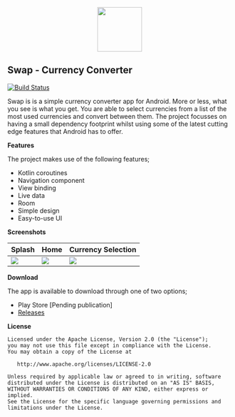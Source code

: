 <p align="center">
   <img 
       src="https://raw.githubusercontent.com/MaxHvesser/swap-android/master/images/swap_logo.png"
       height="100">
   <br/>
</p>

## Swap - Currency Converter

[![Build Status](https://travis-ci.com/MaxHvesser/swap-android.svg?branch=master)](https://travis-ci.com/MaxHvesser/swap-android)

Swap is is a simple currency converter app for Android. More or less, what you see is what you get. You are able to select currencies from a list of the most used currencies and convert between them. The project focusses on having a small dependency footprint whilst using some of the latest cutting edge features that Android has to offer.

**Features**

The project makes use of the following features;

- Kotlin coroutines
- Navigation component 
- View binding
- Live data
- Room
- Simple design
- Easy-to-use UI

**Screenshots**

| Splash | Home | Currency Selection |
| ------------- | ------------- | ------------ |
| ![](https://raw.githubusercontent.com/MaxHvesser/swap-android/master/images/screen_splash.png)  | ![](https://raw.githubusercontent.com/MaxHvesser/swap-android/master/images/screen_home.png) | ![](https://raw.githubusercontent.com/MaxHvesser/swap-android/master/images/screen_selection_currency.png) | 

**Download**

The app is available to download through one of two options;

- Play Store [Pending publication]
- [Releases](https://github.com/MaxHvesser/swap-android/releases)

**License** 

```
Licensed under the Apache License, Version 2.0 (the "License");
you may not use this file except in compliance with the License.
You may obtain a copy of the License at

   http://www.apache.org/licenses/LICENSE-2.0

Unless required by applicable law or agreed to in writing, software
distributed under the License is distributed on an "AS IS" BASIS,
WITHOUT WARRANTIES OR CONDITIONS OF ANY KIND, either express or implied.
See the License for the specific language governing permissions and
limitations under the License.
```
